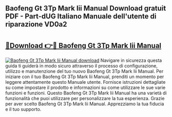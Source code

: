 ## Baofeng Gt 3Tp Mark Iii Manual Download gratuit PDF - Part-dUG Italiano Manuale dell'utente di riparazione VD0a2

# <h2><a href="http://dfgr59.blite.top/?on=Baofeng+Gt+3Tp+Mark+Iii+Manual">🔗Download 👉🔴 Baofeng Gt 3Tp Mark Iii Manual</a></h2>

[![Baofeng Gt 3Tp Mark Iii Manual download](https://i.imgur.com/lujVjoI.png)](http://dfgr59.blite.top/?on=Baofeng+Gt+3Tp+Mark+Iii+Manual)
Navigare in sicurezza questa guida ti guiderà in modo sicuro attraverso il processo di configurazione, utilizzo e manutenzione del tuo nuovo Baofeng Gt 3Tp Mark Iii Manual. Per iniziare con il tuo Baofeng Gt 3Tp Mark Iii Manual, prenditi un momento per leggere attentamente questo Manuale utente. Fornisce istruzioni dettagliate su come impostare il prodotto e informazioni su come utilizzare le sue varie funzioni e funzioni. Questo Baofeng Gt 3Tp Mark Iii Manual ha una varietà di funzionalità che puoi utilizzare per personalizzare la tua esperienza. Grazie per aver scelto Baofeng Gt 3Tp Mark Iii Manual. Apprezziamo la tua fiducia e il tuo supporto.

